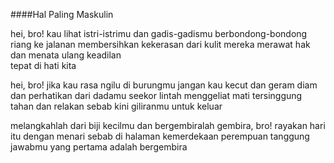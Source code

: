 ####Hal Paling Maskulin

hei, bro! 
kau lihat istri-istrimu dan gadis-gadismu 
berbondong-bondong riang ke jalanan
membersihkan kekerasan dari kulit mereka
merawat hak dan menata ulang keadilan  
tepat di hati kita

hei, bro!
jika kau rasa ngilu di burungmu
jangan kau kecut dan geram
diam dan perhatikan dari dadamu
seekor lintah menggeliat mati tersinggung
tahan dan relakan sebab kini giliranmu untuk keluar 

melangkahlah dari biji kecilmu dan bergembiralah
gembira, bro! rayakan hari itu dengan menari
sebab di halaman kemerdekaan perempuan 
tanggung jawabmu yang pertama adalah bergembira